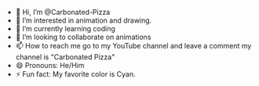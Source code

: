 - 👋 Hi, I’m @Carbonated-Pizza
- 👀 I’m interested in animation and drawing. 
- 🌱 I’m currently learning coding
- 💞️ I’m looking to collaborate on animations 
- 📫 How to reach me go to my YouTube channel and leave a comment my channel is "Carbonated Pizza"
- 😄 Pronouns: He/Him
- ⚡ Fun fact: My favorite color is Cyan. 

<!---
Carbonated-Pizza/Carbonated-Pizza is a ✨ special ✨ repository because its `README.md` (this file) appears on your GitHub profile.
You can click the Preview link to take a look at your changes.
--->
